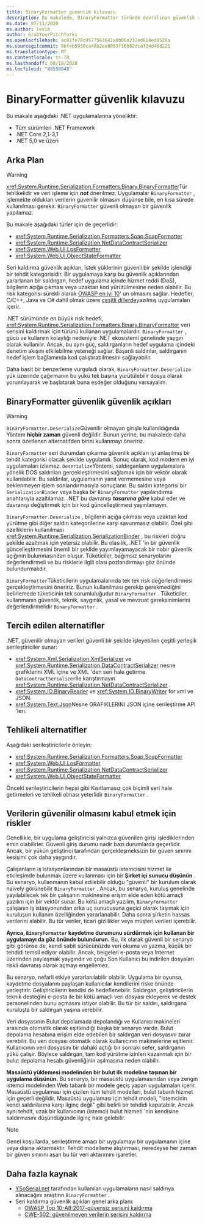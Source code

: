 ```yaml
---
title: BinaryFormatter güvenlik kılavuzu
description: Bu makalede, BinaryFormatter türünde devralınan güvenlik riskleri ve farklı serileştiricilerin kullanması için öneriler açıklanmaktadır.
ms.date: 07/11/2020
ms.author: levib
author: GrabYourPitchforks
ms.openlocfilehash: ac01fe78c9577563641a8b06a232ed614ed8520a
ms.sourcegitcommit: 8bfeb5930ca48b2ee6053f16082dcaf24d46d221
ms.translationtype: MT
ms.contentlocale: tr-TR
ms.lasthandoff: 08/18/2020
ms.locfileid: "88558848"
---
```

# <a name="binaryformatter-security-guide"></a>BinaryFormatter güvenlik kılavuzu

Bu makale aşağıdaki .NET uygulamalarına yöneliktir:

* Tüm sürümleri .NET Framework
* .NET Core 2,1-3,1
* .NET 5,0 ve üzeri

## <a name="background"></a>Arka Plan

> [!WARNING]
> <xref:System.Runtime.Serialization.Formatters.Binary.BinaryFormatter>Tür tehlikelidir ve veri işleme için ***not*** önerilmez. Uygulamalar `BinaryFormatter` , işlemekte oldukları verilerin güvenilir olmasını düşünse bile, en kısa sürede kullanılması gerekir. `BinaryFormatter` güvenli olmayan bir güvenlik yapılamaz.

Bu makale aşağıdaki türler için de geçerlidir:

* <xref:System.Runtime.Serialization.Formatters.Soap.SoapFormatter>
* <xref:System.Runtime.Serialization.NetDataContractSerializer>
* <xref:System.Web.UI.LosFormatter>
* <xref:System.Web.UI.ObjectStateFormatter>

Seri kaldırma güvenlik açıkları, istek yüklerinin güvenli bir şekilde işlendiği bir tehdit kategorisidir. Bir uygulamaya karşı bu güvenlik açıklarından yararlanan bir saldırgan, hedef uygulama içinde hizmet reddi (DoS), bilgilerin açığa çıkması veya uzaktan kod yürütülmesine neden olabilir. Bu risk kategorisi sürekli olarak [OWASP en iyi 10](https://owasp.org/www-project-top-ten/)' un olmasını sağlar. Hedefler, C/C++, Java ve C# dahil olmak üzere [çeşitli dillerde](https://owasp.org/www-community/vulnerabilities/Deserialization_of_untrusted_data)yazılmış uygulamaları içerir.

.NET sürümünde en büyük risk hedefi, <xref:System.Runtime.Serialization.Formatters.Binary.BinaryFormatter> veri serisini kaldırmak için türünü kullanan uygulamalardır. `BinaryFormatter` , gücü ve kullanım kolaylığı nedeniyle .NET ekosistemi genelinde yaygın olarak kullanılır. Ancak, bu aynı güç, saldırganların hedef uygulama içindeki denetim akışını etkilebilme yeteneği sağlar. Başarılı saldırılar, saldırganın hedef işlem bağlamında kod çalıştırabilmesini sağlayabilir.

Daha basit bir benzerleme vurguladı olarak, `BinaryFormatter.Deserialize` yük üzerinde çağırmanın bu yükü tek başına yürütülebilir dosya olarak yorumlayarak ve başlatarak buna eşdeğer olduğunu varsayalım.

## <a name="binaryformatter-security-vulnerabilities"></a>BinaryFormatter güvenlik güvenlik açıkları

> [!WARNING]
> `BinaryFormatter.Deserialize`Güvenilir olmayan girişle kullanıldığında Yöntem __hiçbir zaman__ güvenli değildir. Bunun yerine, bu makalede daha sonra özetlenen alternatifden birini kullanmayı öneririz.

`BinaryFormatter` seri durumdan çıkarma güvenlik açıkları iyi anlaşılmış bir tehdit kategorisi olacak şekilde uygulandı. Sonuç olarak, kod modern en iyi uygulamaları izlemez. `Deserialize`Yöntemi, saldırganların uygulamalara yönelik DOS saldırıları gerçekleştirmesini sağlamak için bir vektör olarak kullanılabilir. Bu saldırılar, uygulamanın yanıt vermemesine veya beklenmeyen işlem sonlandırmasıyla sonuçlanır. Bu saldırı kategorisi bir `SerializationBinder` veya başka bir `BinaryFormatter` yapılandırma anahtarıyla azaltılamaz. .NET bu davranışı ***tasarıma göre*** kabul eder ve davranışı değiştirmek için bir kod güncelleştirmesi yayınlamayın.

`BinaryFormatter.Deserialize` , bilgilerin açığa çıkması veya uzaktan kod yürütme gibi diğer saldırı kategorilerine karşı savunmasız olabilir. Özel gibi özelliklerin kullanılması <xref:System.Runtime.Serialization.SerializationBinder> , bu riskleri doğru şekilde azaltmak için yetersiz olabilir. Bu olasılık, .NET 'in bir güvenlik güncelleştirmesini önemli bir şekilde yayımlayamayacak bir nobir güvenlik açığının bulunmasından oluşur. Tüketiciler, bağımsız senaryolarını değerlendirmeli ve bu risklerle ilgili olası pozlandırmayı göz önünde bulundurmalıdır.

`BinaryFormatter`Tüketicilerin uygulamalarında tek tek risk değerlendirmesi gerçekleştirmesini öneririz. Bunun kullanılması gerekip gerekmediğini belirlemede tüketicinin tek sorumluluğudur `BinaryFormatter` . Tüketiciler, kullanmanın güvenlik, teknik, saygınlık, yasal ve mevzuat gereksinimlerini değerlendirmelidir `BinaryFormatter` .

## <a name="preferred-alternatives"></a>Tercih edilen alternatifler

.NET, güvenilir olmayan verileri güvenli bir şekilde işleyebilen çeşitli yerleşik serileştiriciler sunar:

* <xref:System.Xml.Serialization.XmlSerializer> ve <xref:System.Runtime.Serialization.DataContractSerializer> nesne grafiklerini XML içine ve XML 'den seri hale getirme. `DataContractSerializer`İle karıştırmayın <xref:System.Runtime.Serialization.NetDataContractSerializer> .
* <xref:System.IO.BinaryReader> ve <xref:System.IO.BinaryWriter> for xml ve JSON.
* <xref:System.Text.Json>Nesne GRAFIKLERINI JSON içine serileştirme API 'leri.

## <a name="dangerous-alternatives"></a>Tehlikeli alternatifler

Aşağıdaki serileştiricilerle önleyin:

* <xref:System.Runtime.Serialization.Formatters.Soap.SoapFormatter>
* <xref:System.Web.UI.LosFormatter>
* <xref:System.Runtime.Serialization.NetDataContractSerializer>
* <xref:System.Web.UI.ObjectStateFormatter>

Önceki serileştiricilerin hepsi gibi Kısıtlamasız çok biçimli seri hale getirmeleri ve tehlikeli olması yeterlidir `BinaryFormatter` .

## <a name="the-risks-of-assuming-data-to-be-trustworthy"></a>Verilerin güvenilir olmasını kabul etmek için riskler

Genellikle, bir uygulama geliştiricisi yalnızca güvenilen girişi işlediklerinden emin olabilirler. Güvenli giriş durumu nadir bazı durumlarda geçerlidir. Ancak, bir yükün geliştirici tarafından gerçekleşmeksizin bir güven sınırını kesişimi çok daha yaygındır.

Çalışanların iş istasyonlarından bir masaüstü istemcisini hizmet ile etkileşimde bulunmak üzere kullanması için bir __Şirket içi sunucu düşünün__ . Bu senaryo, kullanmanın kabul edilebilir olduğu "güvenli" bir kurulum olarak naïvely görünebilir `BinaryFormatter` . Ancak, bu senaryo, kuruluş genelinde yayılabilecek tek bir çalışanın makinesine erişim elde eden kötü amaçlı yazılım için bir vektör sunar. Bu kötü amaçlı yazılım, `BinaryFormatter` çalışanın iş istasyonundan arka uç sunucusuna geçici olarak taşımak için kuruluşun kullanım özelliğinden yararlanabilir. Daha sonra şirketin hassas verilerini alabilir. Bu tür veriler, ticari gizlilikler veya müşteri verileri içerebilir.

__Ayrıca, `BinaryFormatter` kaydetme durumunu sürdürmek için kullanan bir uygulamayı da göz önünde bulundurun.__ Bu, ilk olarak güvenli bir senaryo gibi görünse de, kendi sabit sürücünüzde veri okuma ve yazma, küçük bir tehdidi temsil ediyor olabilir. Ancak, belgeleri e-posta veya Internet üzerinden paylaşmak yaygındır ve çoğu Son Kullanıcı bu indirilen dosyaları riskli davranış olarak açmayı engellemez.

Bu senaryo, nefarli etkiye yararlanılabilir olabilir. Uygulama bir oyunsa, kaydetme dosyalarını paylaşan kullanıcılar kendilerini riske önünde yerleştirir. Geliştiricilerin kendisi de hedeflenebilir. Saldırgan, geliştiricilerin teknik desteğini e-posta ile bir kötü amaçlı veri dosyası ekleyerek ve destek personelinden bunu açmasını istiyor olabilir. Bu tür bir saldırı, saldırgana kuruluşta bir saldırgan yaşına verebilir.

Veri dosyasının Bulut depolamada depolandığı ve Kullanıcı makineleri arasında otomatik olarak eşitlendiği başka bir senaryo vardır. Bulut depolama hesabına erişim elde edebilen bir saldırgan veri dosyasını zarar verebilir. Bu veri dosyası otomatik olarak kullanıcının makinelerine eşitlenir. Kullanıcının veri dosyasını bir dahaki açtığı bir sonraki sefer, saldırganın yükü çalışır. Böylece saldırgan, tam kod yürütme izinleri kazanmak için bir bulut depolama hesabı güvenliğinin aşılmasına neden olabilir.

__Masaüstü yüklemesi modelinden bir bulut ilk modeline taşınan bir uygulama düşünün.__ Bu senaryo, bir masaüstü uygulamasından veya zengin istemci modelinden Web tabanlı bir modele geçiş yapan uygulamaları içerir. Masaüstü uygulaması için çizilen tüm tehdit modelleri, bulut tabanlı hizmet için geçerli değildir. Masaüstü uygulaması için tehdit modeli, "istemcinin kendi saldırılarına karşı ilginç değil" gibi belirli bir tehdidi kapatabilir. Ancak aynı tehdit, uzak bir kullanıcının (istemci) bulut hizmeti 'nin kendisine saldırmasını düşündüğünde ilginç hale gelebilir.

> [!NOTE]
> Genel koşullarda, serileştirme amacı bir uygulamayı bir uygulamanın içine veya dışına aktarmaktır. Tehdit modelleme alıştırması, neredeyse her zaman bir güven sınırını aşan bu tür veri aktarımını işaretler.

## <a name="further-resources"></a>Daha fazla kaynak

* [YSoSerial.net](https://github.com/pwntester/ysoserial.net) tarafından kullanılan uygulamaların nasıl saldırıya alınacağını araştırın `BinaryFormatter` .
* Seri kaldırma güvenlik açıkları genel arka planı:
  * [OWASP Top 10-A8:2017-güvensiz serisini kaldırma](https://owasp.org/www-project-top-ten/OWASP_Top_Ten_2017/Top_10-2017_A8-Insecure_Deserialization)
  * [CWE-502: güvenilmeyen verilerin serisini kaldırma](https://cwe.mitre.org/data/definitions/502.html)
